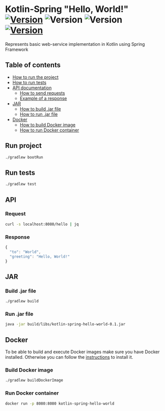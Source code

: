 # Kotlin-Spring "Hello, World!" [![Version](https://img.shields.io/badge/Version-0.1-color.svg)](https://github.com/igabaydulin/kotlin-spring-hello-world) ![Version](https://img.shields.io/badge/Java-OpenJDK%201.8-dd0000.svg?logo=java) ![Version](https://img.shields.io/badge/Kotlin-1.3.50-0095d5.svg?logo=kotlin) [![Version](https://img.shields.io/badge/Gradle-5.6-1ba8cb.svg)](https://docs.gradle.org/5.6/release-notes.html)

Represents basic web-service implementation in Kotlin using Spring Framework

## Table of contents
* [How to run the project](#run-project)
* [How to run tests](#run-tests)
* [API documentation](#api)
  * [How to send requests](#request)
  * [Example of a response](#response)
* [JAR](#jar)
  * [How to build .jar file](#build-jar-file)
  * [How to run .jar file](#run-jar-file)
* [Docker](#docker)
  * [How to build Docker image](#build-docker-image)
  * [How to run Docker container](#run-docker-container)

## Run project
```bash
./gradlew bootRun
```

## Run tests
```bash
./gradlew test
```

## API
### Request
```bash
curl -s localhost:8080/hello | jq
```

### Response
```javascript
{
  "to": "World",
  "greeting": "Hello, World!"
}

```

## JAR
### Build .jar file
```bash
./gradlew build
```

### Run .jar file
```bash
java -jar build/libs/kotlin-spring-hello-world-0.1.jar
```

## Docker
To be able to build and execute Docker images make sure you have Docker installed. Otherwise you can follow the [instructions](https://docs.docker.com/install/) to install it.
### Build Docker image
```bash
./gradlew buildDockerImage
```

### Run Docker container
```bash
docker run -p 8080:8080 kotlin-spring-hello-world
```
